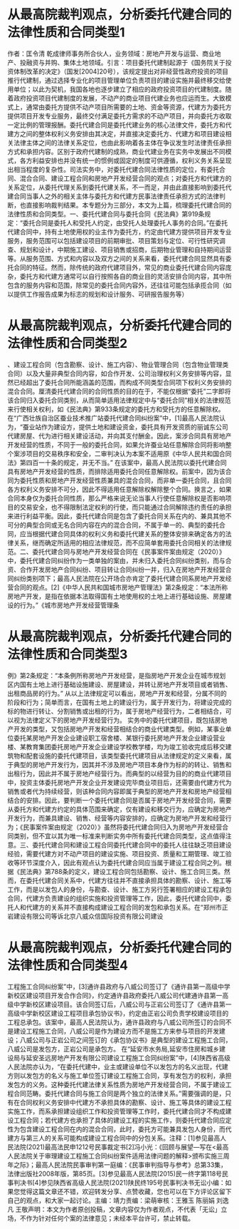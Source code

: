 # 从最高院裁判观点，分析委托代建合同的法律性质和合同类型1

作者：匡令清 乾成律师事务所合伙人，业务领域：房地产开发与运营、商业地产、投融资与并购、集体土地领域。引言：项目委托代建制起源于《国务院关于投资体制改革的决定》（国发[2004]20号），该规定提出对非经营性政府投资的项目推行代建制，通过选择专业化的项目管理单位负责项目的建设实施并最终移交给使用单位；以此为契机，我国各地也逐步建立了相应的政府投资项目的代建制度。随着政府投资项目代建制度的发展，不动产的商业项目代建业务也应运而生。大致模式上，通常由委托方提供不动产项目所需要的土地、资金等资源，代建方为委托方提供项目开发专业服务，最终交付满足委托方需求的不动产项目，并向委托方收取一定比例的管理报酬。委托代建合同是委托代建业务的核心法律文件，委托方和代建方之间的整体权利义务安排由其决定，并直接决定委托方、代建方和项目建设相关法律主体之间的法律关系定位，也由此影响着各主体在争议发生时法律责任承担方式和承担内容。区别于政府代建制的成熟，商业代建业务在实务中发展出不同模式，各方利益安排也并没有统一的惯例或固定的制度可供遵循，权利义务关系呈现出相当程度的复杂性。司法实务中，对委托代建合同法律性质的定位，有委托合同、混合合同、建设工程合同和房地产开发经营合同的观点；对委托方和代建方的关系定位，从委托代理关系到委托代建关系，不一而足，并由此直接影响到委托代建合同当事人之外的相关主体与委托方和代建方民事法律责任承担方式的法律判断，也直接影响裁判结果。本专题分为三部分，本文为上篇，梳理委托代建合同的法律性质和合同类型。一、委托代建合同与委托合同《民法典》第919条规定：“委托合同是委托人和受托人约定，由受托人处理委托人事务的合同。”在委托代建合同中，持有土地使用权的业主作为委托方，约定由代建方提供项目开发专业服务，服务范围可以包括建设项目的前期审批、项目策划与定位、可行性研究调查、规划和设计，中期施工建设、项目销售或招商，后期物业管理和自持期间运营等。从服务范围、方式和内容以及双方之间的关系来看，委托代建合同显然具有委托合同的特征。然而，除传统的政府代建项目外，常见的商业委托代建合同内容庞杂，委托方和代建方通常可以自行按照各自的商业目的灵活安排合同内容，其中所包含的服务内容和范围，除常见的委托合同内容外，还往往可能包括承揽合同（如以提供工作报告成果为标志的规划和设计服务、可研报告服务等）

# 从最高院裁判观点，分析委托代建合同的法律性质和合同类型2

、建设工程合同（包含勘察、设计、施工内容）、物业管理合同（包含物业管理类合同）以及大量非典型合同内容，如合作开发、公司治理权利义务安排等内容，显然已经超出了委托合同所能涵盖的范围，而构成不同类型合同项下权利义务安排的混合合同。厘清委托代建合同的合同性质的目的在于，不能仅根据“委托”二字即将该合同归入委托合同类别，从而简单适用法律规定中与“委托合同”相关的法律规范来行使相关权利，如《民法典》第933条规定的委托方和受托方的任意解除权。  在“广西壮族自治区蚕业技术推广站委托代建合同纠纷案”中，[1]最高人民法院认为，“蚕业站作为建设方，提供土地和建设资金，委托具有开发资质的丽诚东公司代建房屋、代为进行相关建设活动，并向其支付酬金。因此，案涉合同具有房地产开发经营的性质，不同于一般的委托合同，如果允许蚕业站任意解除合同将影响整个案涉项目的交易秩序和安全，二审判决认为本案不适用原《中华人民共和国合同法》第四百一十条的规定，并无不当。” 在该案中，最高人民法院以委托代建合同具有房地产开发经营的性质，而排除适用委托合同任意解除权。前案中，因为该合同为委托性质和房地产开发经营性质兼具的混合合同，而非单一委托合同，且合同各方权利义务安排不可分，因此不得适用任意解除权解除整个合同。换言之，如果合同本身仅为委托合同性质，那么严格来说无论当事人行使任意解除权是否影响项目的交易安全，也不得限制法定权利的行使，而只能通过合同解除违约责任的承担来进行利益平衡。因此，委托代建合同是包含了委托合同关系在内的、兼具其他不可分的典型合同或无名合同内容在内的混合合同，不属于单一的、典型的委托合同，应当根据代建合同具体的权利义务和委托代建关系的整体安排来确定各方的法律关系，继而确定所适用的相应法律规范，而不应简单套用委托合同相关的法律规范。二、委托代建合同与房地产开发经营合同在《民事案件案由规定（2020）》中，委托代建合同纠纷作为一类单独的案由，并未归入委托合同纠纷类别，而与合资、合作开发房地产合同纠纷、项目转让合同纠纷一并，归入在房地产开发经营合同纠纷类别项下；最高人民法院在公开场合亦肯定了委托代建合同系房地产开发经营合同的观点。[2]《中华人民共和国城市房地产管理法》第2条规定：“本法所称房地产开发，是指在依据本法取得国有土地使用权的土地上进行基础设施、房屋建设的行为。”《城市房地产开发经营管理条

# 从最高院裁判观点，分析委托代建合同的法律性质和合同类型3

例》第2条规定：“本条例所称房地产开发经营，是指房地产开发企业在城市规划区内国有土地上进行基础设施建设、房屋建设，并转让房地产开发项目或者销售、出租商品房的行为。” 从以上法律规定可以看出，房地产开发和经营，分属不同的阶段和行为；简单而言，在国有土地上的建设行为，属于开发行为，将建设完成的标的物进行转让、分割销售或出租的行为，属于房地产经营行为，二者相结合，可以视为法律定义下的房地产开发经营行为。 实务中的委托代建项目，既包括房地产开发的类型，又包括房地产开发和经营相结合的商业代建类型。例如，某事业单位委托某房地产开发企业建设职工宿舍楼、某银行委托房地产开发企业建设营业楼、某教育集团委托房地产开发企业建设学校教学楼，均为竣工验收完成后移交建筑物和配套设施的委托代建项目，该类型委托代建项目从法律规定的定义来看，属于典型的房地产开发行为，因其并不涉及房地产项目本身作为标的的转让、销售和出租行为，因此并不属于房地产经营行为。而典型的以经营为目的的商业代建项目中，投资主体委托房地产开发企业开发建设完毕商业项目后，还需要由代建方代为销售或者代为持续经营，则该种合同内容即属于典型的房地产开发和房地产经营相结合的安排。因此，要判断一个委托代建合同是否属于房地产开发经营合同，需要从委托方和代建方约定的具体范围来确定，仅有建设和移交行为，应确定为房地产开发行为，而兼具建设、销售、经营等内容安排的，应确定为房地产开发和经营行为；《民事案件案由规定（2020）》虽然将委托代建合同归入为房地产开发经营合同类别，但不宜以其为唯一标准来判断实务中所有委托代建合同类型，这点值得注意。三、委托代建合同和建设工程合同委托代建合同中的委托人往往缺乏项目建设经验，需要代建方对不动产项目的建设实施、项目投资、质量和工期管理、竣工验收等环节深度介入，因此有观点认为委托代建合同应当属于建设工程合同之列。根据《民法典》第788条的定义，建设工程合同包括勘察、设计、施工合同三类。然而，在委托代建合同关系中，代建方往往并不直接承担具体的勘察、设计、施工等工作，而是以发包人的身份，与勘查、设计、施工方另行签署相应的建设工程承包合同，代建方负责建设的组织实施和投资管理等工作，因此，委托代建合同中，委托人和代建方的关系并不直接构成建设工程合同的发包和承包关系。在“郑州市正岩建设有限公司等诉北京八威众信国际投资有限公司建设

# 从最高院裁判观点，分析委托代建合同的法律性质和合同类型4

工程施工合同纠纷案”中，[3]通许县政府与八威公司签订了《通许县第一高级中学新校区建设项目开发合作合同》，约定通许县政府委托八威公司代建通许县第一高级中学新校区建设项目。该合同签订后，八威公司与正岩公司签订了《通许县第一高级中学新校区建设工程项目承包协议书》，约定由正岩公司负责学校建设项目的工程总承包。该案中，最高人民法院认为，通许县政府与八威公司所签订的合同不是建设工程施工合同，八威公司是作为建设方而不是施工方来参与项目的开发建设；八威公司与正岩公司之间签订的《承包协议书》是典型的建设工程施工合同，八威公司是发包方，正岩公司是承包方。 在“延安市水务局,延安市住房和城乡建设局与延安圣远房地产开发有限公司建设工程施工合同纠纷案”中，[4]陕西省高级人民法院亦认为，“在委托代建中，业主或建设单位不以发包方的名义出现，代建方则以发包方的名义与施工单位签订建设工程施工合同，享有发包方的权利，承担发包方的义务。这种委托代建法律关系性质为房地产开发经营合同，不属于建设工程合同范畴。委托代建合同与施工合同是两个独立的法律关系。”需要强调的是，只有在合同权利义务安排中代建方不承担具体的勘察、设计、施工等具体的建设工程实施工作，而系承担建设组织工作和投资管理等工作时，委托代建合同才不构成建设工程合同；若代建方也承担了具体的建设工程的实施工作，则委托代建合同应定性为包含建设工程合同在内的混合合同，此时，委托方可能兼具发包人身份，而代建方与第三人的关系可能构成建设工程合同中的分包关系。注释：[1]参见最高人民法院(2021)最高法民申1212号民事裁定书[2]冯小光：《回顾与展望—写在<最高人民法院关于审理建设工程施工合同纠纷案件适用法律问题的解释>颁布实施三周年之际》；最高人民法院民事审判第一庭编：《民事审判指导与参考》总第33集，法律出版社2008年版，第85页。[3]参见最高人民法院(2015)民一终字第118号民事判决书[4]参见陕西省高级人民法院(2021)陕民终195号民事判决书无讼小编：如果您觉得这篇文章还不错，欢迎转发分享、点赞收藏，您也可以在下方评论区留下自己的观点，和大家一起讨论。主编：靖力责编：梁萌审核：王雅玉 陈丽娟 刘逸凡 王敬声明：本文为作者原创投稿，文章内容仅为作者观点，不代表「无讼」立场，不作为针对任何个案的法律意见；未经本平台许可，禁止转载。

